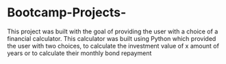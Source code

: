 # Bootcamp-Projects-
This project was built with the goal of providing the user with a choice of a financial calculator. This calculator was built using Python which provided the user with two choices, to calculate the investment value of x amount of years or to calculate their monthly bond repayment
